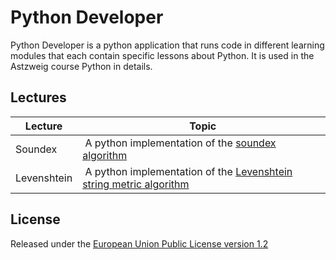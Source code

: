 # Python Developer
Python Developer is a python application that runs code in different
learning modules that each contain specific lessons about Python.
It is used in the Astzweig course Python in details.

## Lectures

| Lecture | Topic |
| ------- | ----- |
| Soundex | A python implementation of the [soundex algorithm][1] |
| Levenshtein | A python implementation of the [Levenshtein string metric algorithm][2] |

## License
Released under the [European Union Public License version 1.2][3]

[1]: https://en.wikipedia.org/wiki/Soundex
[2]: https://en.wikipedia.org/wiki/Levenshtein_distance
[3]: LICENSE
